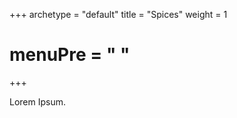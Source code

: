 +++
archetype = "default"
title = "Spices"
weight = 1
# menuPre = "<i class='fas fa-pepper-hot'></i> "
+++

Lorem Ipsum.

